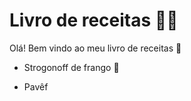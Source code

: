 # Livro de receitas :man_cook:

Olá! Bem vindo ao meu livro de receitas :wave:

- Strogonoff de frango :chicken:

- Pavêf

  

